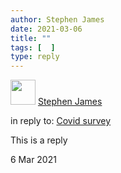 ```yaml
---
author: Stephen James
date: 2021-03-06
title: ""
tags: [  ]
type: reply
---
```

<div class="h-entry">
	<div class="u-author h-card">
  		<img src="https://www.dropbox.com/s/ri940xcob6ld4q9/2019-08-03%2020-12-29.jpeg?raw=1" class="u-photo" width="40">
  		<a href="https://strandlines.blog/" class="u-url p-name">Stephen James</a>
	</div>
<p>in reply to: <a class="u-in-reply-to" href="https://www.strandlines.blog/2021/03/06/2021_03_06_covid/">Covid survey</a></p>
<p class="e-content">This is a reply<p>
 	  <time class="dt-published" datetime="2021-03-06T17:15:00-0700">6 Mar 2021</time>
	</a>
</p>
</div>